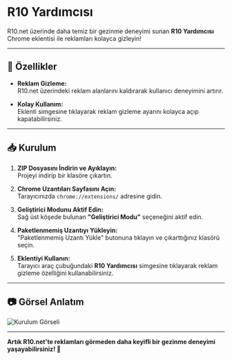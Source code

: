 # R10 Yardımcısı

R10.net üzerinde daha temiz bir gezinme deneyimi sunan **R10 Yardımcısı** Chrome eklentisi ile reklamları kolayca gizleyin!

---

## 🚀 Özellikler

- **Reklam Gizleme:**  
  R10.net üzerindeki reklam alanlarını kaldırarak kullanıcı deneyimini artırır.

- **Kolay Kullanım:**  
  Eklenti simgesine tıklayarak reklam gizleme ayarını kolayca açıp kapatabilirsiniz.

---

## 📥 Kurulum

1. **ZIP Dosyasını İndirin ve Ayıklayın:**  
   Projeyi indirip bir klasöre çıkartın.

2. **Chrome Uzantıları Sayfasını Açın:**  
   Tarayıcınızda `chrome://extensions/` adresine gidin.

3. **Geliştirici Modunu Aktif Edin:**  
   Sağ üst köşede bulunan **"Geliştirici Modu"** seçeneğini aktif edin.

4. **Paketlenmemiş Uzantıyı Yükleyin:**  
   "Paketlenmemiş Uzantı Yükle" butonuna tıklayın ve çıkarttığınız klasörü seçin.

5. **Eklentiyi Kullanın:**  
   Tarayıcı araç çubuğundaki **R10 Yardımcısı** simgesine tıklayarak reklam gizleme özelliğini kullanabilirsiniz.

---

## 📷 Görsel Anlatım

![Kurulum Görseli](https://i.hizliresim.com/qk97cbl.png)

---

**Artık R10.net'te reklamları görmeden daha keyifli bir gezinme deneyimi yaşayabilirsiniz! 🎉**
